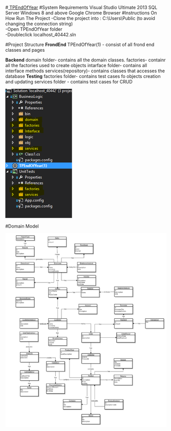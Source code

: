 #<u> TPEndOfYear</u>
#System Requirements
      Visual Studio Ultimate 2013
      SQL Server 
      Windows 8 and above
      Google Chrome Browser
#Instructions On How Run The Project
  -Clone the project into : ‪C:\Users\Public (to avoid changing the connection string)<br/>
  -Open TPEndOfYear folder  <br/>
  -Doubleclick localhost_40442.sln<br/>
  
  #Project Structure
   <b>FrondEnd</b>
  TPEndOfYear(1) - consist of all frond end classes and pages
  
  <b>Backend</b>
  domain folder- contains all the domain classes.
  factories- containr all the factories used to create objects
  intarface folder- contains all interface methods
  services(repository)- contains classes that accesses the database
  <b>Testing</b>
  factories folder- contains test cases fo objects creation and updating
  services folder - contains test cases for CRUD
 
  
 
 <img src="https://github.com/cjTarwireyi/TPEndOfYear/blob/master/projectStructure.PNG"/>
  
#Domain Model

<img src="https://github.com/cjTarwireyi/TPEndOfYear/blob/master/DomainStructure.jpg"/> 
 
